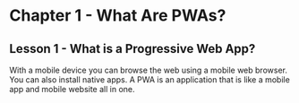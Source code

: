 # Chapter 1 - What Are PWAs?
## Lesson 1 - What is a Progressive Web App?

With a mobile device you can browse the web using a mobile web browser. You can also install native apps. A PWA is an application that is like a mobile app and mobile website all in one.
